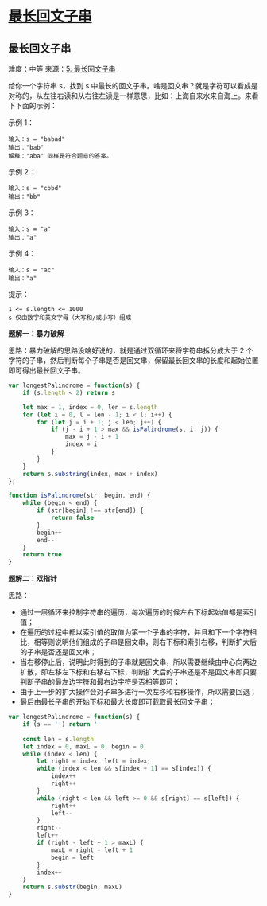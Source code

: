 # [最长回文子串](https://github.com/Bulandent/js-leetcode-2021/issues/9)

## 最长回文子串

难度：中等
来源：[5. 最长回文子串](https://leetcode-cn.com/problems/longest-palindromic-substring/)

给你一个字符串 s，找到 s 中最长的回文子串。啥是回文串？就是字符可以看成是对称的，从左往右读和从右往左读是一样意思，比如：上海自来水来自海上。来看下下面的示例：

示例 1：

```
输入：s = "babad"
输出："bab"
解释："aba" 同样是符合题意的答案。
```

示例 2：

```
输入：s = "cbbd"
输出："bb"
```

示例 3：

```
输入：s = "a"
输出："a"
```

示例 4：

```
输入：s = "ac"
输出："a"
```

提示：

```
1 <= s.length <= 1000
s 仅由数字和英文字母（大写和/或小写）组成
```

**题解一：暴力破解**

思路：暴力破解的思路没啥好说的，就是通过双循环来将字符串拆分成大于 2 个字符的子串，然后判断每个子串是否是回文串，保留最长回文串的长度和起始位置即可得出最长回文子串。

```js
var longestPalindrome = function(s) {
    if (s.length < 2) return s 

    let max = 1, index = 0, len = s.length
    for (let i = 0, l = len - 1; i < l; i++) {
        for (let j = i + 1; j < len; j++) {
            if (j - i + 1 > max && isPalindrome(s, i, j)) {
                max = j - i + 1
                index = i
            }
        }
    }    
    return s.substring(index, max + index)
};

function isPalindrome(str, begin, end) {
    while (begin < end) {
        if (str[begin] !== str[end]) {
            return false
        }
        begin++
        end--
    }
    return true
}
```

**题解二：双指针**

思路：

- 通过一层循环来控制字符串的遍历，每次遍历的时候左右下标起始值都是索引值；
- 在遍历的过程中都以索引值的取值为第一个子串的字符，并且和下一个字符相比，相等则说明他们组成的子串是回文串，则右下标和索引右移，判断扩大后的子串是否还是回文串；
- 当右移停止后，说明此时得到的子串就是回文串，所以需要继续由中心向两边扩散，即左移左下标和右移右下标，判断扩大后的子串还是不是回文串即只要判断子串的最左边字符和最右边字符是否相等即可；
- 由于上一步的扩大操作会对子串多进行一次左移和右移操作，所以需要回退；
- 最后由最长子串的开始下标和最大长度即可截取最长回文子串；

```js
var longestPalindrome = function(s) {
    if (s == '') return ''
    
    const len = s.length
    let index = 0, maxL = 0, begin = 0
    while (index < len) {
        let right = index, left = index;
        while (index < len && s[index + 1] == s[index]) {
            index++
            right++
        }
        while (right < len && left >= 0 && s[right] == s[left]) {
            right++
            left--
        }
        right-- 
        left++
        if (right - left + 1 > maxL) {
            maxL = right - left + 1
            begin = left
        }
        index++
    }
    return s.substr(begin, maxL)
}
```